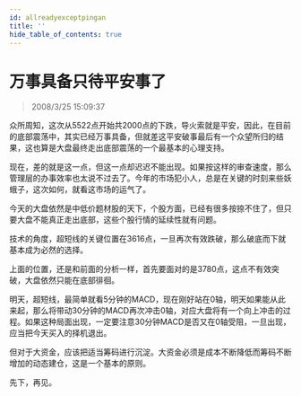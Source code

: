 ```yaml
---
id: allreadyexceptpingan 
title: ''
hide_table_of_contents: true
---
```


# 万事具备只待平安事了

> 2008/3/25 15:09:37

<div style={{color: '#009900', fontWeight: '500', fontSize: '18px'}}>

众所周知，这次从5522点开始共2000点的下跌，导火索就是平安，因此，在目前的底部震荡中，其实已经万事具备，但就差这平安破事最后有一个众望所归的结果，这也算是大盘最终走出底部震荡的一个最基本的心理支持。
 
现在，差的就是这一点，但这一点却迟迟不能出现。如果按这样的审查速度，那么管理层的办事效率也太说不过去了。今年的市场犯小人，总是在关键的时刻来些妖蛾子，这次如何，就看这市场的运气了。
 
今天的大盘依然是中低价题材股的天下，个股方面，已经有很多按捺不住了，但只要大盘不能真正走出底部，这些个股行情的延续性就有问题。
 
技术的角度，超短线的关键位置在3616点，一旦再次有效跌破，那么破底而下就基本成为必然的选择。
 
上面的位置，还是和前面的分析一样，首先要面对的是3780点，这点不有效突破，大盘依然只能在底部徘徊。
 
明天，超短线，最简单就看5分钟的MACD，现在刚好站在0轴，明天如果能从此来起，那么将带动30分钟的MACD再次冲击0轴，对应大盘将有一个向上冲击的过程。如果这种局面出现，一定要注意30分钟MACD是否又在0轴受阻，一旦出现，应当把今天买入的择机退出。
 
但对于大资金，应该把适当筹码进行沉淀。大资金必须是成本不断降低而筹码不断增加的动态建仓，这是一个基本的原则。
 
先下，再见。

</div>